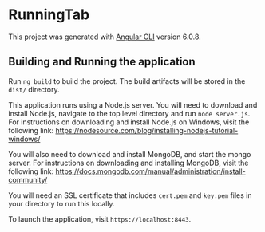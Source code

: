 # RunningTab

This project was generated with [Angular CLI](https://github.com/angular/angular-cli) version 6.0.8.

## Building and Running the application

Run `ng build` to build the project. The build artifacts will be stored in the `dist/` directory. 

This application runs using a Node.js server. You will need to download and install Node.js, navigate to the top level directory and run `node server.js`. For instructions on downloading and install Node.js on Windows, visit the following link: https://nodesource.com/blog/installing-nodejs-tutorial-windows/

You will also need to download and install MongoDB, and start the mongo server. For instructions on downloading and installing MongoDB, visit the following link: https://docs.mongodb.com/manual/administration/install-community/ 

You will need an SSL certificate that includes `cert.pem` and `key.pem` files in your directory to run this locally.

To launch the application, visit `https://localhost:8443`.
